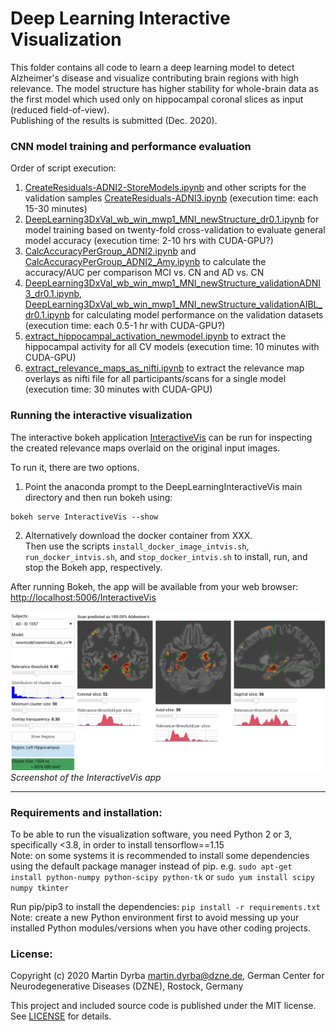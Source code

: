 # Deep Learning Interactive Visualization

This folder contains all code to learn a deep learning model to detect Alzheimer's disease and visualize contributing brain regions with high relevance.
The model structure has higher stability for whole-brain data as the first model which used only on hippocampal coronal slices as input (reduced field-of-view).  
Publishing of the results is submitted (Dec. 2020).


### CNN model training and performance evaluation

Order of script execution:
1. [CreateResiduals-ADNI2-StoreModels.ipynb](CreateResiduals-ADNI2-StoreModels.ipynb) and other scripts for the validation samples [CreateResiduals-ADNI3.ipynb](CreateResiduals-ADNI3.ipynb) (execution time: each 15-30 minutes)
2. [DeepLearning3DxVal_wb_win_mwp1_MNI_newStructure_dr0.1.ipynb](DeepLearning3DxVal_wb_win_mwp1_MNI_newStructure_dr0.1.ipynb) for model training based on twenty-fold cross-validation to evaluate general model accuracy (execution time: 2-10 hrs with CUDA-GPU?)
3. [CalcAccuracyPerGroup_ADNI2.ipynb](CalcAccuracyPerGroup_ADNI2.ipynb) and [CalcAccuracyPerGroup_ADNI2_Amy.ipynb](CalcAccuracyPerGroup_ADNI2_Amy.ipynb) to calculate the accuracy/AUC per comparison MCI vs. CN and AD vs. CN
4. [DeepLearning3DxVal_wb_win_mwp1_MNI_newStructure_validationADNI3_dr0.1.ipynb](DeepLearning3DxVal_wb_win_mwp1_MNI_newStructure_validationADNI3_dr0.1.ipynb), [DeepLearning3DxVal_wb_win_mwp1_MNI_newStructure_validationAIBL_dr0.1.ipynb](DeepLearning3DxVal_wb_win_mwp1_MNI_newStructure_validationAIBL_dr0.1.ipynb) for calculating model performance on the validation datasets (execution time: each 0.5-1 hr with CUDA-GPU?)
5. [extract_hippocampal_activation_newmodel.ipynb](extract_hippocampal_activation_newmodel.ipynb) to extract the hippocampal activity for all CV models (execution time: 10 minutes with CUDA-GPU)
6. [extract_relevance_maps_as_nifti.ipynb](extract_relevance_maps_as_nifti.ipynb) to extract the relevance map overlays as nifti file for all participants/scans for a single model (execution time: 30 minutes with CUDA-GPU)


### Running the interactive visualization

The interactive bokeh application [InteractiveVis](InteractiveVis) can be run for inspecting the created relevance maps overlaid on the original input images.

To run it, there are two options.

1. Point the anaconda prompt to the DeepLearningInteractiveVis main directory and then run bokeh using:
```
bokeh serve InteractiveVis --show
```

2. Alternatively download the docker container from XXX.  
Then use the scripts ```install_docker_image_intvis.sh```, ```run_docker_intvis.sh```, and ```stop_docker_intvis.sh``` to install, run, and stop the Bokeh app, respectively.

After running Bokeh, the app will be available from your web browser: [http://localhost:5006/InteractiveVis](http://localhost:5006/InteractiveVis)


![Screenshot of the InteractiveVis app](Screenshot_InteractiveVis.png)*Screenshot of the InteractiveVis app*


***


### Requirements and installation:

To be able to run the visualization software, you need Python 2 or 3, specifically <3.8, in order to install tensorflow==1.15  
Note: on some systems it is recommended to install some dependencies using the default package manager instead of pip. e.g.
`sudo apt-get install python-numpy python-scipy python-tk`
or
`sudo yum install scipy numpy tkinter`

Run pip/pip3 to install the dependencies:
`pip install -r requirements.txt`  
Note: create a new Python environment first to avoid messing up your installed Python modules/versions when you have other coding projects.


### License:

Copyright (c) 2020 Martin Dyrba martin.dyrba@dzne.de, German Center for Neurodegenerative Diseases (DZNE), Rostock, Germany

This project and included source code is published under the MIT license. See [LICENSE](LICENSE) for details.
